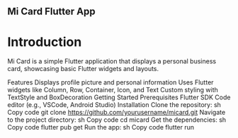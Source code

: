## Mi Card Flutter App
# Introduction
Mi Card is a simple Flutter application that displays a personal business card, showcasing basic Flutter widgets and layouts.

Features
Displays profile picture and personal information
Uses Flutter widgets like Column, Row, Container, Icon, and Text
Custom styling with TextStyle and BoxDecoration
Getting Started
Prerequisites
Flutter SDK
Code editor (e.g., VSCode, Android Studio)
Installation
Clone the repository:
sh
Copy code
git clone https://github.com/yourusername/micard.git
Navigate to the project directory:
sh
Copy code
cd micard
Get the dependencies:
sh
Copy code
flutter pub get
Run the app:
sh
Copy code
flutter run
